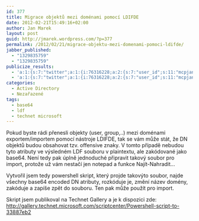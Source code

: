 ```yaml
---
id: 377
title: Migrace objektů mezi doménami pomocí LDIFDE
date: 2012-02-21T15:49:16+02:00
author: Jan Marek
layout: post
guid: http://jmarek.wordpress.com/?p=377
permalink: /2012/02/21/migrace-objektu-mezi-domenami-pomoci-ldifde/
jabber_published:
  - "1329835759"
  - "1329835759"
publicize_results:
  - 'a:1:{s:7:"twitter";a:1:{i:76316228;a:2:{s:7:"user_id";s:11:"mcpjanmarek";s:7:"post_id";s:18:"171969765210984448";}}}'
  - 'a:1:{s:7:"twitter";a:1:{i:76316228;a:2:{s:7:"user_id";s:11:"mcpjanmarek";s:7:"post_id";s:18:"171969765210984448";}}}'
categories:
  - Active Directory
  - Nezařazené
tags:
  - base64
  - ldf
  - technet microsoft
---
```

Pokud byste rádi přenesli objekty (user, group,..) mezi doménami exportem/importem pomocí nástroje LDIFDE, tak se vám může stát, že DN objektů budou obsahovat tzv. offensive znaky. V tomto případě nebudou tyto atributy ve výsledném LDF souboru v plaintextu, ale zakódované jako base64. Není tedy pak úplně jednoduché připravit takový soubor pro import, protože už vám nestačí jen notepad a funkce Najít-Nahradit&#8230;

Vytvořil jsem tedy powershell skript, který projde takovýto soubor, najde všechny base64 encoded DN atributy, rozkóduje je, změní název domény, zakóduje a zapíše zpět do souboru. Ten pak může použít pro import.

Skript jsem publikoval na Technet Gallery a je k dispozici zde: <http://gallery.technet.microsoft.com/scriptcenter/Powershell-script-to-33887eb2>
